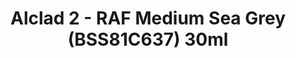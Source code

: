 ---
layout: product
title: "Alclad 2 - RAF Medium Sea Grey (BSS81C637) 30ml"
price: "TBA" 
desc: "Metalizer boja"
img_path: "/assets/img/ALCE003.webp"
brand: "N/A"
available: false
special_offer: false
new: false
soon: false
cat: "040000"
subcat: "040300"
subsubcat: "0N/A"
sifra: "ALCE003"
popular: false
spec: false
---
